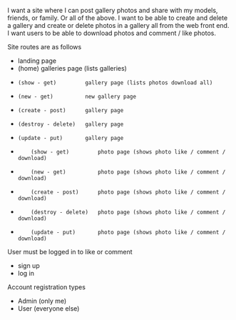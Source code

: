 I want a site where I can post gallery photos and share with my models, friends, or family. Or all of the above. I want to be able to create and delete a gallery and create or delete photos in a gallery all from the web front end. I want users to be able to download photos and comment / like photos.

Site routes are as follows

* landing page
* (home) galleries page (lists galleries) 
*     (show - get)         gallery page (lists photos download all)
*     (new - get)          new gallery page 
*     (create - post)      gallery page
*     (destroy - delete)   gallery page
*     (update - put)       gallery page
*         (show - get)         photo page (shows photo like / comment / download)
*         (new - get)          photo page (shows photo like / comment / download)
*         (create - post)      photo page (shows photo like / comment / download)
*         (destroy - delete)   photo page (shows photo like / comment / download)
*         (update - put)       photo page (shows photo like / comment / download)

User must be logged in to like or comment 
* sign up 
* log in

Account registration types
* Admin (only me)
* User  (everyone else)


